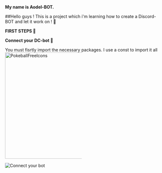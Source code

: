 **My name is Aodel-BOT.**

##Hello guys ! This is a project which i'm learning how to create a Discord-BOT and let it work on ! 🐺

**FIRST STEPS 📝**

**Connect your DC-bot  🔌**

You must fisrtly import the necessary packages. I use a const to import it all <img src="https://www.freeiconspng.com/uploads/pokeball-icon-1.png" width="350" 
 alt="PokeballFreeIcons" width="5" heigth="10" style="max-width: 50%;">

![Connect your bot](https://i.postimg.cc/MZdKsGDq/To-Readme-Connect-DC-Bot.png)

